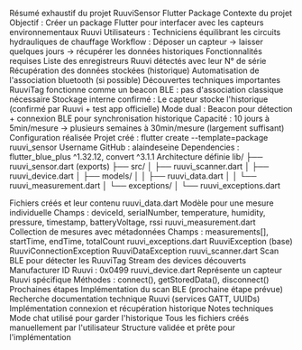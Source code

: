 Résumé exhaustif du projet RuuviSensor Flutter Package
Contexte du projet
Objectif : Créer un package Flutter pour interfacer avec les capteurs environnementaux Ruuvi
Utilisateurs : Techniciens équilibrant les circuits hydrauliques de chauffage
Workflow : Déposer un capteur → laisser quelques jours → récupérer les données historiques
Fonctionnalités requises
Liste des enregistreurs Ruuvi détectés avec leur N° de série
Récupération des données stockées (historique)
Automatisation de l'association bluetooth (si possible)
Découvertes techniques importantes
RuuviTag fonctionne comme un beacon BLE : pas d'association classique nécessaire
Stockage interne confirmé : Le capteur stocke l'historique (confirmé par Ruuvi + test app officielle)
Mode dual : Beacon pour détection + connexion BLE pour synchronisation historique
Capacité : 10 jours à 5min/mesure → plusieurs semaines à 30min/mesure (largement suffisant)
Configuration réalisée
Projet créé : flutter create --template=package ruuvi_sensor
Username GitHub : alaindeseine
Dependencies : flutter_blue_plus ^1.32.12, convert ^3.1.1
Architecture définie
lib/
├── ruuvi_sensor.dart (exports)
├── src/
│   ├── ruuvi_scanner.dart
│   ├── ruuvi_device.dart
│   ├── models/
│   │   ├── ruuvi_data.dart
│   │   └── ruuvi_measurement.dart
│   └── exceptions/
│       └── ruuvi_exceptions.dart

Fichiers créés et leur contenu
ruuvi_data.dart
Modèle pour une mesure individuelle
Champs : deviceId, serialNumber, temperature, humidity, pressure, timestamp, batteryVoltage, rssi
ruuvi_measurement.dart
Collection de mesures avec métadonnées
Champs : measurements[], startTime, endTime, totalCount
ruuvi_exceptions.dart
RuuviException (base)
RuuviConnectionException
RuuviDataException
ruuvi_scanner.dart
Scan BLE pour détecter les RuuviTag
Stream des devices découverts
Manufacturer ID Ruuvi : 0x0499
ruuvi_device.dart
Représente un capteur Ruuvi spécifique
Méthodes : connect(), getStoredData(), disconnect()
Prochaines étapes
Implémentation du scan BLE (prochaine étape prévue)
Recherche documentation technique Ruuvi (services GATT, UUIDs)
Implémentation connexion et récupération historique
Notes techniques
Mode chat utilisé pour garder l'historique
Tous les fichiers créés manuellement par l'utilisateur
Structure validée et prête pour l'implémentation